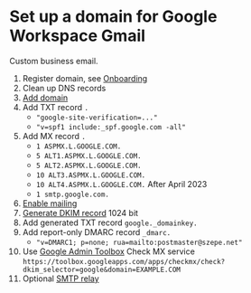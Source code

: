 # Set up a domain for Google Workspace Gmail

Custom business email.

1. Register domain, see [Onboarding](/Onboarding.md)
1. Clean up DNS records
1. [Add domain](https://admin.google.com/ac/domains/manage)
1. Add TXT record `.`
    - `"google-site-verification=..."`
    - `"v=spf1 include:_spf.google.com -all"`
1. Add MX record `.`
    - `1 ASPMX.L.GOOGLE.COM.`
    - `5 ALT1.ASPMX.L.GOOGLE.COM.`
    - `5 ALT2.ASPMX.L.GOOGLE.COM.`
    - `10 ALT3.ASPMX.L.GOOGLE.COM.`
    - `10 ALT4.ASPMX.L.GOOGLE.COM.`
    After April 2023
    - `1 smtp.google.com.`
1. [Enable mailing](https://admin.google.com/ac/domains/manage)
1. [Generate DKIM record](https://admin.google.com/ac/apps/gmail/authenticateemail)
    1024 bit
1. Add generated TXT record `google._domainkey.`
1. Add report-only DMARC record `_dmarc.`
    - `"v=DMARC1; p=none; rua=mailto:postmaster@szepe.net"`
1. Use [Google Admin Toolbox](https://toolbox.googleapps.com/apps/checkmx/) Check MX service
    `https://toolbox.googleapps.com/apps/checkmx/check?dkim_selector=google&domain=EXAMPLE.COM`
1. Optional [SMTP relay](https://admin.google.com/ac/apps/gmail/routing)
